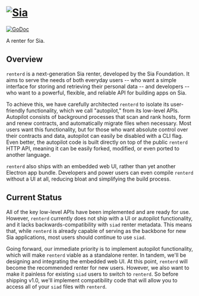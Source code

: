 # [![Sia](https://sia.tech/banners/sia-banner-renterd.png)](http://sia.tech)

[![GoDoc](https://godoc.org/go.sia.tech/renterd?status.svg)](https://godoc.org/go.sia.tech/renterd)

A renter for Sia.

## Overview

`renterd` is a next-generation Sia renter, developed by the Sia Foundation. It
aims to serve the needs of both everyday users -- who want a simple interface
for storing and retrieving their personal data -- and developers -- who want to
a powerful, flexible, and reliable API for building apps on Sia.

To achieve this, we have carefully architected `renterd` to isolate its
user-friendly functionality, which we call "autopilot," from its low-level APIs.
Autopilot consists of background processes that scan and rank hosts, form and
renew contracts, and automatically migrate files when necessary. Most users want
this functionality, but for those who want absolute control over their contracts
and data, autopilot can easily be disabled with a CLI flag. Even better, the
autopilot code is built directly on top of the public `renterd` HTTP API,
meaning it can be easily forked, modified, or even ported to another language.

`renterd` also ships with an embedded web UI, rather than yet another Electron
app bundle. Developers and power users can even compile `renterd` without a UI
at all, reducing bloat and simplifying the build process.

## Current Status

All of the key low-level APIs have been implemented and are ready for use.
However, `renterd` currently does not ship with a UI or autopilot functionality,
and it lacks backwards-compatibility with `siad` renter metadata. This means
that, while `renterd` is already capable of serving as the backbone for new Sia
applications, most users should continue to use `siad`.

Going forward, our immediate priority is to implement autopilot functionality,
which will make `renterd` viable as a standalone renter. In tandem, we'll be
designing and integrating the embedded web UI. At this point, `renterd` will
become the recommended renter for new users. However, we also want to make it
painless for existing `siad` users to switch to `renterd`. So before shipping
v1.0, we'll implement compatibility code that will allow you to access all of
your `siad` files with `renterd`.
